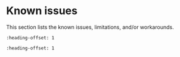# Known issues

This section lists the known issues, limitations, and/or workarounds.

```{include} ../../../../release/known_issues/cannot_add_sdk_components.md
:heading-offset: 1
```
```{include} ../../../../release/known_issues/examples_hello_world_ns_secure_faults_ns_and_secure_faults_trdc_ns_have_incorrect_library_path_in_gui_projects.md
:heading-offset: 1
```
